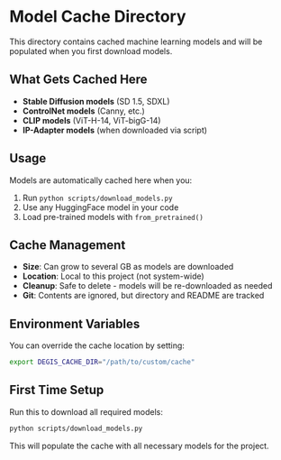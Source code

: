 # Model Cache Directory

This directory contains cached machine learning models and will be populated when you first download models.

## What Gets Cached Here

- **Stable Diffusion models** (SD 1.5, SDXL)
- **ControlNet models** (Canny, etc.)
- **CLIP models** (ViT-H-14, ViT-bigG-14)
- **IP-Adapter models** (when downloaded via script)

## Usage

Models are automatically cached here when you:
1. Run `python scripts/download_models.py`
2. Use any HuggingFace model in your code
3. Load pre-trained models with `from_pretrained()`

## Cache Management

- **Size**: Can grow to several GB as models are downloaded
- **Location**: Local to this project (not system-wide)
- **Cleanup**: Safe to delete - models will be re-downloaded as needed
- **Git**: Contents are ignored, but directory and README are tracked

## Environment Variables

You can override the cache location by setting:
```bash
export DEGIS_CACHE_DIR="/path/to/custom/cache"
```

## First Time Setup

Run this to download all required models:
```bash
python scripts/download_models.py
```

This will populate the cache with all necessary models for the project.
